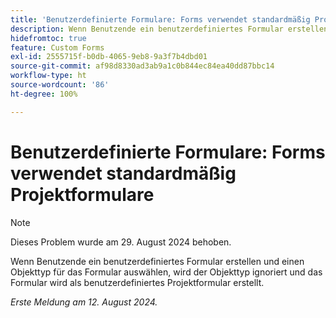 ```yaml
---
title: 'Benutzerdefinierte Formulare: Forms verwendet standardmäßig Projektformulare'
description: Wenn Benutzende ein benutzerdefiniertes Formular erstellen und einen Objekttyp für das Formular auswählen, wird der Objekttyp ignoriert und das Formular wird als benutzerdefiniertes Projektformular erstellt.
hidefromtoc: true
feature: Custom Forms
exl-id: 2555715f-b0db-4065-9eb8-9a3f7b4dbd01
source-git-commit: af98d8330ad3ab9a1c0b844ec84ea40dd87bbc14
workflow-type: ht
source-wordcount: '86'
ht-degree: 100%

---
```


# Benutzerdefinierte Formulare: Forms verwendet standardmäßig Projektformulare

>[!NOTE]
>
>Dieses Problem wurde am 29. August 2024 behoben.

Wenn Benutzende ein benutzerdefiniertes Formular erstellen und einen Objekttyp für das Formular auswählen, wird der Objekttyp ignoriert und das Formular wird als benutzerdefiniertes Projektformular erstellt.

_Erste Meldung am 12. August 2024._
